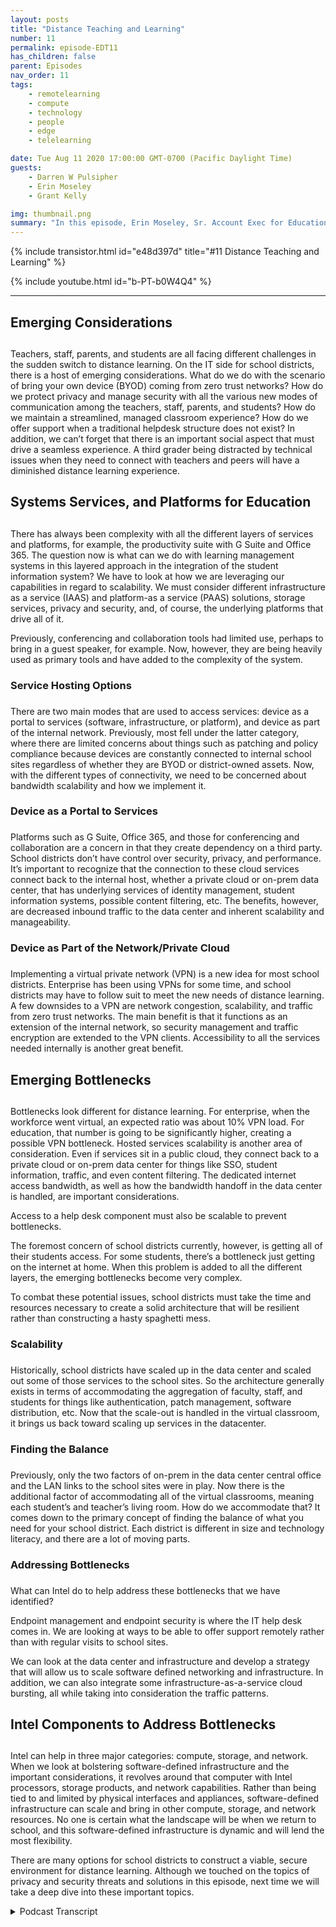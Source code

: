 ```yaml
---
layout: posts
title: "Distance Teaching and Learning"
number: 11
permalink: episode-EDT11
has_children: false
parent: Episodes
nav_order: 11
tags:
    - remotelearning
    - compute
    - technology
    - people
    - edge
    - telelearning

date: Tue Aug 11 2020 17:00:00 GMT-0700 (Pacific Daylight Time)
guests:
    - Darren W Pulsipher
    - Erin Moseley
    - Grant Kelly

img: thumbnail.png
summary: "In this episode, Erin Moseley, Sr. Account Exec for Education at Intel, and Grant Kelly, Solution Architect for Education at Intel, join Darren to talk about the challenges of distance learning and teaching and the overwhelming changes that school districts, teachers, parents, and students are absorbing during the Covid-19 pandemic. Find out how students and teachers are connecting with new technologies and ways of learning."
---
```


{% include transistor.html id="e48d397d" title="#11 Distance Teaching and Learning" %}

{% include youtube.html id="b-PT-b0W4Q4" %}

---

<p></p><h2> Emerging Considerations<h2></h2>
<p>
</p>
<p>Teachers, staff, parents, and students are all facing different challenges in the sudden switch to distance learning. On the IT side for school districts, there is a host of emerging considerations. What do we do with the scenario of bring your own device (BYOD) coming from zero trust networks? How do we protect privacy and manage security with all the various new modes of communication among the teachers, staff, parents, and students? How do we maintain a streamlined, managed classroom experience? How do we offer support when a traditional helpdesk structure does not exist? In addition, we can’t forget that there is an important social aspect that must drive a seamless experience. A third grader being distracted by technical issues when they need to connect with teachers and peers will have a diminished distance learning experience.</p>
<p></p><h2> Systems Services, and Platforms for Education<h2></h2>
<p>
</p>
<p>There has always been complexity with all the different layers of services and platforms, for example, the productivity suite with G Suite and Office 365. The question now is what can we do with learning management systems in this layered approach in the integration of the student information system? We have to look at how we are leveraging our capabilities in regard to scalability. We must consider different infrastructure as a service (IAAS) and platform-as a service (PAAS) solutions, storage services, privacy and security, and, of course, the underlying platforms that drive all of it.</p>
<p>Previously, conferencing and collaboration tools had limited use, perhaps to bring in a guest speaker, for example. Now, however, they are being heavily used as primary tools and have added to the complexity of the system.</p>
<p></p><h3> Service Hosting Options<h3></h3>
<p>
</p>
<p>There are two main modes that are used to access services: device as a portal to services (software, infrastructure, or platform), and device as part of the internal network. Previously, most fell under the latter category, where there are limited concerns about things such as patching and policy compliance because devices are constantly connected to internal school sites regardless of whether they are BYOD or district-owned assets. Now, with the different types of connectivity, we need to be concerned about bandwidth scalability and how we implement it.</p>
<p></p><h3> Device as a Portal to Services<h3></h3>
<p>
</p>
<p>Platforms such as G Suite, Office 365, and those for conferencing and collaboration are a concern in that they create dependency on a third party. School districts don’t have control over security, privacy, and performance. It’s important to recognize that the connection to these cloud services connect back to the internal host, whether a private cloud or on-prem data center, that has underlying services of identity management, student information systems, possible content filtering, etc. The benefits, however, are decreased inbound traffic to the data center and inherent scalability and manageability.</p>
<p></p><h3> Device as Part of the Network/Private Cloud<h3></h3>
<p>
</p>
<p>Implementing a virtual private network (VPN) is a new idea for most school districts. Enterprise has been using VPNs for some time, and school districts may have to follow suit to meet the new needs of distance learning.  A few downsides to a VPN are network congestion, scalability, and traffic from zero trust networks. The main benefit is that it functions as an extension of the internal network, so security management and traffic encryption are extended to the VPN clients. Accessibility to all the services needed internally is another great benefit.</p>
<p></p>
<p></p><h2> Emerging Bottlenecks<h2></h2>
<p>
</p>
<p>Bottlenecks look different for distance learning. For enterprise, when the workforce went virtual, an expected ratio was about 10% VPN load. For education, that number is going to be significantly higher, creating a possible VPN bottleneck. Hosted services scalability is another area of consideration. Even if services sit in a public cloud, they connect back to a private cloud or on-prem data center for things like SSO, student information, traffic, and even content filtering. The dedicated internet access bandwidth, as well as how the bandwidth handoff in the data center is handled, are important considerations.</p>
<p>Access to a help desk component must also be scalable to prevent bottlenecks.</p>
<p>The foremost concern of school districts currently, however, is getting all of their students access. For some students, there’s a bottleneck just getting on the internet at home. When this problem is added to all the different layers, the emerging bottlenecks become very complex.</p>
<p>To combat these potential issues, school districts must take the time and resources necessary to create a solid architecture that will be resilient rather than constructing a hasty spaghetti mess.</p>
<p></p>
<p></p><h3> Scalability<h3></h3>
<p>
</p>
<p>Historically, school districts have scaled up in the data center and scaled out some of those services to the school sites. So the architecture generally exists in terms of accommodating the aggregation of faculty, staff, and students for things like authentication, patch management, software distribution, etc. Now that the scale-out is handled in the virtual classroom, it brings us back toward scaling up services in the datacenter.</p>
<p></p><h3> Finding the Balance<h3></h3>
<p>
</p>
<p>Previously, only the two factors of on-prem in the data center central office and the LAN links to the school sites were in play. Now there is the additional factor of accommodating all of the virtual classrooms, meaning each student’s and teacher’s living room. How do we accommodate that? It comes down to the primary concept of finding the balance of what you need for your school district. Each district is different in size and technology literacy, and there are a lot of moving parts.</p>
<p></p><h3> Addressing Bottlenecks<h3></h3>
<p>
</p>
<p>What can Intel do to help address these bottlenecks that we have identified?</p>
<p>Endpoint management and endpoint security is where the IT help desk comes in. We are looking at ways to be able to offer support remotely rather than with regular visits to school sites.</p>
<p>We can look at the data center and infrastructure and develop a strategy that will allow us to scale software defined networking and infrastructure. In addition, we can also integrate some infrastructure-as-a-service cloud bursting, all while taking into consideration the traffic patterns.</p>
<p></p><h2> Intel Components to Address Bottlenecks<h2></h2>
<p>
</p>
<p>Intel can help in three major categories: compute, storage, and network. When we look at bolstering software-defined infrastructure and the important considerations, it revolves around that computer with Intel processors, storage products, and network capabilities. Rather than being tied to and limited by physical interfaces and appliances, software-defined infrastructure can scale and bring in other compute, storage, and network resources. No one is certain what the landscape will be when we return to school, and this software-defined infrastructure is dynamic and will lend the most flexibility.</p>
<p>There are many options for school districts to construct a viable, secure environment for distance learning. Although we touched on the topics of privacy and security threats and solutions in this episode, next time we will take a deep dive into these important topics.</p>
<p>

<details>
<summary> Podcast Transcript </summary>

<p></p>

</details>
